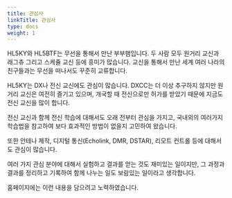 ```yaml
---
title: 관심사
linkTitle: 관심사
type: docs
weight: 1
---
```


HL5KY와 HL5BTF는 무선을 통해서 만난 부부햄입니다. 두 사람 모두 원거리 교신과 래그츄 그리고 스케쥴 교신 등에 흥미가 많습니다. 교신을 통해서 만난 세계 여러 나라의 친구들과는 무선을 떠나서도 꾸준히 교류합니다.

HL5KY는 DX나 전신 교신에도 관심이 많습니다. DXCC는 더 이상 추구하지 않지만 원거리 교신은 여전히 즐기고 있으며, 개국할 때 전신으로만 허가를 받았기 때문에 지금도 전신 교신을 많이 합니다.

전신 교신과 함께 전신 학습에 대해서도 오래 전부터 관심을 가지고, 국내외의 여러가지 학습법을 참고하여 보다 효과적인 방법이 없을지 고민하여 왔습니다.

또한 안테나 제작, 디지털 통신(Echolink, DMR, DSTAR), 리모트 컨트롤 등에 대해서도 관심이 많습니다.

여러 가지 관심 분야에 대해서 실험하고 결과를 얻는 것도 재미있는 일이지만, 그 과정과 결과를 정리하고 기록하여 함께 나누는 일도 보람있는 일이라고 생각합니다.

홈페이지에는 이런 내용을 담으려고 노력하였습니다.

